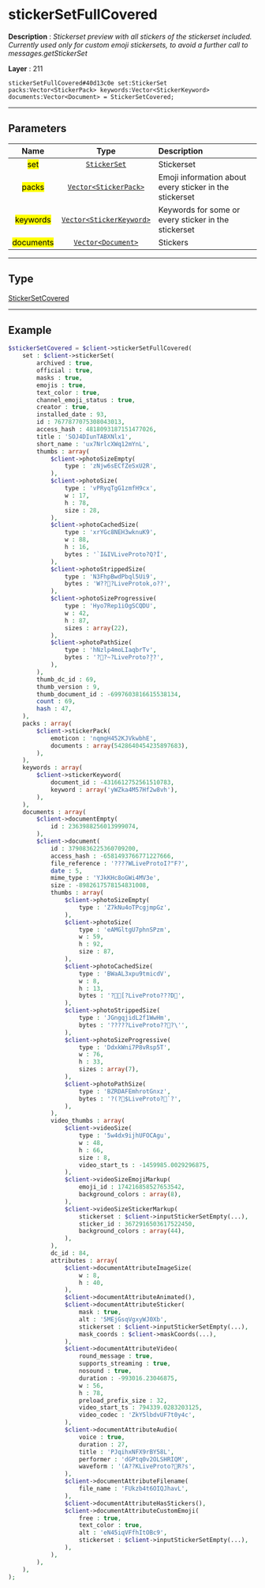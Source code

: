 # stickerSetFullCovered

**Description** : *Stickerset preview with all stickers of the stickerset included\.
Currently used only for custom emoji stickersets, to avoid a further call to messages\.getStickerSet*

**Layer** : 211

```tl
stickerSetFullCovered#40d13c0e set:StickerSet packs:Vector<StickerPack> keywords:Vector<StickerKeyword> documents:Vector<Document> = StickerSetCovered;
```

---

## Parameters

| Name | Type | Description |
| :---: | :---: | :--- |
| <mark>set</mark> | [`StickerSet`](type/StickerSet) | Stickerset |
| <mark>packs</mark> | [`Vector<StickerPack>`](type/StickerPack) | Emoji information about every sticker in the stickerset |
| <mark>keywords</mark> | [`Vector<StickerKeyword>`](type/StickerKeyword) | Keywords for some or every sticker in the stickerset |
| <mark>documents</mark> | [`Vector<Document>`](type/Document) | Stickers |

---

## Type

[StickerSetCovered](type/StickerSetCovered)

---

## Example

```php
$stickerSetCovered = $client->stickerSetFullCovered(
	set : $client->stickerSet(
		archived : true,
		official : true,
		masks : true,
		emojis : true,
		text_color : true,
		channel_emoji_status : true,
		creator : true,
		installed_date : 93,
		id : 7677877075308043013,
		access_hash : 4818093187151477026,
		title : 'SOJ4DIunTABXNlx1',
		short_name : 'ux7NrlcXWq12mYnL',
		thumbs : array(
			$client->photoSizeEmpty(
				type : 'zNjw6sECfZeSxU2R',
			),
			$client->photoSize(
				type : 'vPRyqTgG1zmfH9cx',
				w : 17,
				h : 78,
				size : 28,
			),
			$client->photoCachedSize(
				type : 'xrYGc8NEH3wknuK9',
				w : 88,
				h : 16,
				bytes : '`I&IVLiveProto?Q?Í',
			),
			$client->photoStrippedSize(
				type : 'N3FhpBwdPbql5Ui9',
				bytes : 'W???LiveProtok,o??',
			),
			$client->photoSizeProgressive(
				type : 'Hyo7Rep1iOgSCQDU',
				w : 42,
				h : 87,
				sizes : array(22),
			),
			$client->photoPathSize(
				type : 'hNzlp4moLIaqbrTv',
				bytes : '??~?LiveProto?̧??',
			),
		),
		thumb_dc_id : 69,
		thumb_version : 9,
		thumb_document_id : -6997603816615538134,
		count : 69,
		hash : 47,
	),
	packs : array(
		$client->stickerPack(
			emoticon : 'nqmgH452KJVkwbhE',
			documents : array(5428640454235897683),
		),
	),
	keywords : array(
		$client->stickerKeyword(
			document_id : -4316612752561510783,
			keyword : array('yWZka4M57Hf2w8vh'),
		),
	),
	documents : array(
		$client->documentEmpty(
			id : 2363988256013999074,
		),
		$client->document(
			id : 3790836225360709200,
			access_hash : -6581493766771227666,
			file_reference : '????WLiveProtoI?"F?',
			date : 5,
			mime_type : 'YJkKHc8oGWi4MV3e',
			size : -8982617578154831008,
			thumbs : array(
				$client->photoSizeEmpty(
					type : 'Z7kNu4oTPcgjmpGz',
				),
				$client->photoSize(
					type : 'eAMGltgU7phnSPzm',
					w : 59,
					h : 92,
					size : 87,
				),
				$client->photoCachedSize(
					type : 'BWaAL3xpu9tmicdV',
					w : 8,
					h : 13,
					bytes : '?[?LiveProto???D',
				),
				$client->photoStrippedSize(
					type : 'JGngqjidL2f1WwHm',
					bytes : '?????LiveProto???\'',
				),
				$client->photoSizeProgressive(
					type : 'DdxkWni7P8vRsp5T',
					w : 76,
					h : 33,
					sizes : array(7),
				),
				$client->photoPathSize(
					type : 'BZRDAFEmhrotGnxz',
					bytes : '?(?$LiveProto?`?',
				),
			),
			video_thumbs : array(
				$client->videoSize(
					type : '5w4dx9ijhUFOCAgu',
					w : 48,
					h : 66,
					size : 8,
					video_start_ts : -1459985.0029296875,
				),
				$client->videoSizeEmojiMarkup(
					emoji_id : 174216858527653542,
					background_colors : array(8),
				),
				$client->videoSizeStickerMarkup(
					stickerset : $client->inputStickerSetEmpty(...),
					sticker_id : 3672916503617522450,
					background_colors : array(44),
				),
			),
			dc_id : 84,
			attributes : array(
				$client->documentAttributeImageSize(
					w : 8,
					h : 40,
				),
				$client->documentAttributeAnimated(),
				$client->documentAttributeSticker(
					mask : true,
					alt : '5MEjGsqVgxyWJ0Xb',
					stickerset : $client->inputStickerSetEmpty(...),
					mask_coords : $client->maskCoords(...),
				),
				$client->documentAttributeVideo(
					round_message : true,
					supports_streaming : true,
					nosound : true,
					duration : -993016.23046875,
					w : 56,
					h : 78,
					preload_prefix_size : 32,
					video_start_ts : 794339.0283203125,
					video_codec : 'ZkY5lbdvUF7t0y4c',
				),
				$client->documentAttributeAudio(
					voice : true,
					duration : 27,
					title : 'PJqihxNFX9rBY58L',
					performer : 'dGPtq0v2OLSHRIQM',
					waveform : '(A??KLiveProto?R?s',
				),
				$client->documentAttributeFilename(
					file_name : 'FUkzb4t6OIQJhavL',
				),
				$client->documentAttributeHasStickers(),
				$client->documentAttributeCustomEmoji(
					free : true,
					text_color : true,
					alt : 'eN45iqVFfhItOBc9',
					stickerset : $client->inputStickerSetEmpty(...),
				),
			),
		),
	),
);
```